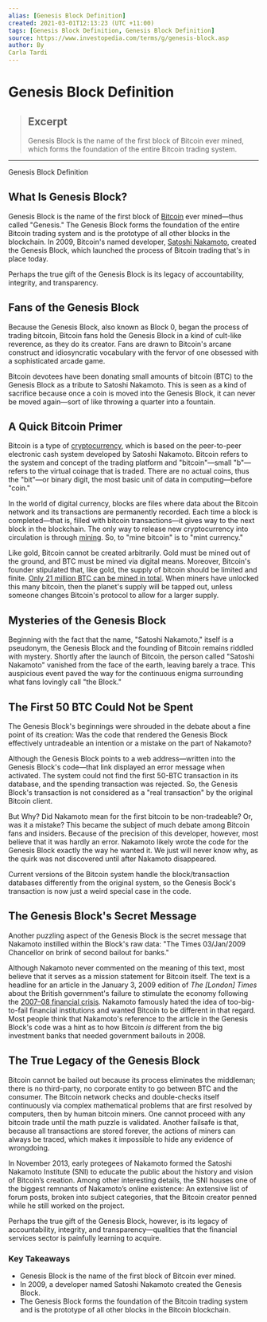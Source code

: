 ```yaml
---
alias: [Genesis Block Definition]
created: 2021-03-01T12:13:23 (UTC +11:00)
tags: [Genesis Block Definition, Genesis Block Definition]
source: https://www.investopedia.com/terms/g/genesis-block.asp
author: By
Carla Tardi
---
```


# Genesis Block Definition

> ## Excerpt
> Genesis Block is the name of the first block of Bitcoin ever mined, which forms the foundation of the entire Bitcoin trading system.

---

Genesis Block Definition
## What Is Genesis Block?

Genesis Block is the name of the first block of [Bitcoin](https://www.investopedia.com/terms/b/bitcoin.asp) ever mined—thus called "Genesis." The Genesis Block forms the foundation of the entire Bitcoin trading system and is the prototype of all other blocks in the blockchain. In 2009, Bitcoin's named developer, [Satoshi Nakamoto](https://www.investopedia.com/terms/s/satoshi-nakamoto.asp), created the Genesis Block, which launched the process of Bitcoin trading that's in place today.

Perhaps the true gift of the Genesis Block is its legacy of accountability, integrity, and transparency.

## Fans of the Genesis Block

Because the Genesis Block, also known as Block 0, began the process of trading bitcoin, Bitcoin fans hold the Genesis Block in a kind of cult-like reverence, as they do its creator. Fans are drawn to Bitcoin's arcane construct and idiosyncratic vocabulary with the fervor of one obsessed with a sophisticated arcade game.

Bitcoin devotees have been donating small amounts of bitcoin (BTC) to the Genesis Block as a tribute to Satoshi Nakamoto. This is seen as a kind of sacrifice because once a coin is moved into the Genesis Block, it can never be moved again—sort of like throwing a quarter into a fountain.

## A Quick Bitcoin Primer

Bitcoin is a type of [cryptocurrency](https://www.investopedia.com/terms/c/cryptocurrency.asp), which is based on the peer-to-peer electronic cash system developed by Satoshi Nakamoto. Bitcoin refers to the system and concept of the trading platform and "bitcoin"—small "b"—refers to the virtual coinage that is traded. There are no actual coins, thus the "bit"—or binary digit, the most basic unit of data in computing—before "coin."

In the world of digital currency, blocks are files where data about the Bitcoin network and its transactions are permanently recorded. Each time a block is completed—that is, filled with bitcoin transactions—it gives way to the next block in the blockchain. The only way to release new cryptocurrency into circulation is through [mining](https://www.investopedia.com/tech/how-does-bitcoin-mining-work/). So, to "mine bitcoin" is to "mint currency."

Like gold, Bitcoin cannot be created arbitrarily. Gold must be mined out of the ground, and BTC must be mined via digital means. Moreover, Bitcoin's founder stipulated that, like gold, the supply of bitcoin should be limited and finite. [Only 21 million BTC can be mined in total](https://www.investopedia.com/tech/what-happens-bitcoin-after-21-million-mined/). When miners have unlocked this many bitcoin, then the planet's supply will be tapped out, unless someone changes Bitcoin's protocol to allow for a larger supply.

## Mysteries of the Genesis Block

Beginning with the fact that the name, "Satoshi Nakamoto," itself is a pseudonym, the Genesis Block and the founding of Bitcoin remains riddled with mystery. Shortly after the launch of Bitcoin, the person called "Satoshi Nakamoto" vanished from the face of the earth, leaving barely a trace. This auspicious event paved the way for the continuous enigma surrounding what fans lovingly call "the Block."

## The First 50 BTC Could Not be Spent

The Genesis Block's beginnings were shrouded in the debate about a fine point of its creation: Was the code that rendered the Genesis Block effectively untradeable an intention or a mistake on the part of Nakamoto?

Although the Genesis Block points to a web address—written into the Genesis Block's code—that link displayed an error message when activated. The system could not find the first 50-BTC transaction in its database, and the spending transaction was rejected. So, the Genesis Block's transaction is not considered as a "real transaction" by the original Bitcoin client.

But Why? Did Nakamoto mean for the first bitcoin to be non-tradeable? Or, was it a mistake? This became the subject of much debate among Bitcoin fans and insiders. Because of the precision of this developer, however, most believe that it was hardly an error. Nakamoto likely wrote the code for the Genesis Block exactly the way he wanted it. We just will never know why, as the quirk was not discovered until after Nakamoto disappeared.

Current versions of the Bitcoin system handle the block/transaction databases differently from the original system, so the Genesis Bock's transaction is now just a weird special case in the code.

## The Genesis Block's Secret Message

Another puzzling aspect of the Genesis Block is the secret message that Nakamoto instilled within the Block's raw data: "The Times 03/Jan/2009 Chancellor on brink of second bailout for banks."

Although Nakamoto never commented on the meaning of this text, most believe that it serves as a mission statement for Bitcoin itself. The text is a headline for an article in the January 3, 2009 edition of _The \[London\] Times_ about the British government's failure to stimulate the economy following the [2007–08 financial crisis](https://www.investopedia.com/articles/economics/09/financial-crisis-review.asp). Nakamoto famously hated the idea of too-big-to-fail financial institutions and wanted Bitcoin to be different in that regard. Most people think that Nakamoto's reference to the article in the Genesis Block's code was a hint as to how Bitcoin _is_ different from the big investment banks that needed government bailouts in 2008.

## The True Legacy of the Genesis Block

Bitcoin cannot be bailed out because its process eliminates the middleman; there is no third-party, no corporate entity to go between BTC and the consumer. The Bitcoin network checks and double-checks itself continuously via complex mathematical problems that are first resolved by computers, then by human bitcoin miners. One cannot proceed with any bitcoin trade until the math puzzle is validated. Another failsafe is that, because all transactions are stored forever, the actions of miners can always be traced, which makes it impossible to hide any evidence of wrongdoing.

In November 2013, early protegees of Nakamoto formed the Satoshi Nakamoto Institute (SNI) to educate the public about the history and vision of Bitcoin’s creation. Among other interesting details, the SNI houses one of the biggest remnants of Nakamoto’s online existence: An extensive list of forum posts, broken into subject categories, that the Bitcoin creator penned while he still worked on the project.

Perhaps the true gift of the Genesis Block, however, is its legacy of accountability, integrity, and transparency—qualities that the financial services sector is painfully learning to acquire.

### Key Takeaways

-   Genesis Block is the name of the first block of Bitcoin ever mined.
-   In 2009, a developer named Satoshi Nakamoto created the Genesis Block.
-   The Genesis Block forms the foundation of the Bitcoin trading system and is the prototype of all other blocks in the Bitcoin blockchain.
